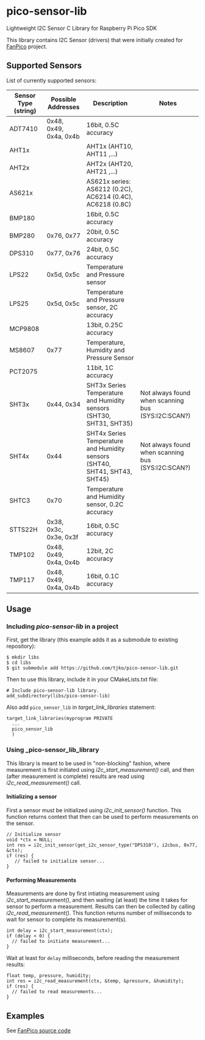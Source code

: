 # pico-sensor-lib
Lightweight I2C Sensor C Library for Raspberry Pi Pico SDK

This library contains I2C Sensor (drivers) that were initially created for
[FanPico](https://github.com/tjko/fanpico) project.

## Supported Sensors

List of currently supported sensors:

Sensor Type (string)|Possible Addresses|Description|Notes
--------------------|------------------|-----------|-----
ADT7410|0x48, 0x49, 0x4a, 0x4b|16bit, 0.5C accuracy
AHT1x||AHT1x (AHT10, AHT11 ,...)
AHT2x||AHT2x (AHT20, AHT21 ,...)
AS621x||AS621x series: AS6212 (0.2C), AC6214 (0.4C), AC6218 (0.8C)
BMP180||16bit, 0.5C accuracy
BMP280|0x76, 0x77|20bit, 0.5C accuracy
DPS310|0x77, 0x76|24bit, 0.5C accuracy
LPS22|0x5d, 0x5c|Temperature and Pressure sensor
LPS25|0x5d, 0x5c|Temperature and Pressure sensor, 2C accuracy
MCP9808||13bit, 0.25C accuracy
MS8607|0x77|Temperature, Humidity and Pressure Sensor
PCT2075||11bit, 1C accuracy
SHT3x|0x44, 0x34|SHT3x Series Temperature and Humidity sensors (SHT30, SHT31, SHT35)|Not always found when scanning bus (SYS:I2C:SCAN?)
SHT4x|0x44|SHT4x Series Temperature and Humidity sensors (SHT40, SHT41, SHT43, SHT45)|Not always found when scanning bus (SYS:I2C:SCAN?)
SHTC3|0x70|Temperature and Humidity sensor, 0.2C accuracy
STTS22H|0x38, 0x3c, 0x3e, 0x3f|16bit, 0.5C accuracy
TMP102|0x48, 0x49, 0x4a, 0x4b|12bit, 2C accuracy
TMP117|0x48, 0x49, 0x4a, 0x4b|16bit, 0.1C accuracy


## Usage

### Including _pico-sensor-lib_ in a project
First, get the library (this example adds it as a submodule to existing repository):

```
$ mkdir libs
$ cd libs
$ git submodule add https://github.com/tjko/pico-sensor-lib.git
```

Then to use this library, include it in your CMakeLists.txt file:
```
# Include pico-sensor-lib library.
add_subdirectory(libs/pico-sensor-lib)
```

Also add ```pico_sensor_lib``` in _target_link_libraries_ statement:
```
target_link_libraries(myprogram PRIVATE
  ...
  pico_sensor_lib
  )
```

### Using _pico-sensor_lib_library

This library is meant to be used in "non-blocking" fashion, where measurement is first initiated using _i2c_start_measurement()_ call, and then (after measurement is complete) results are read using _i2c_read_measurement()_ call.

#### Initializing a sensor

First a sensor must be initialized using _i2c_init_sensor()_ function. This function returns context that then can be used to perform measurements on the sensor.

```
// Initialize sensor
void *ctx = NULL;
int res = i2c_init_sensor(get_i2c_sensor_type("DPS310"), i2cbus, 0x77, &ctx);
if (res) {
   // failed to initialize sensor...
}
```

#### Performing Measurements

Measurements are done by first intiating measurement using _i2c_start_measurement()_, and then waiting (at least) the time it takes for sensor to perform a measurement.
Results can then be collected by calling _i2c_read_measurement()_. This function returns number of milliseconds to wait for sensor to complete its measurement(s).

```
int delay = i2c_start_measurement(ctx);
if (delay < 0) {
  // failed to initiate measurement...
}
```

Wait at least for ```delay``` milliseconds, before reading the measurement results:

```
float temp, pressure, humidity;
int res = i2c_read_measurement(ctx, &temp, &pressure, &humidity);
if (res) {
  // failed to read measurements...
}
```

## Examples

See [FanPico source code](https://github.com/tjko/fanpico/blob/main/src/i2c.c)

